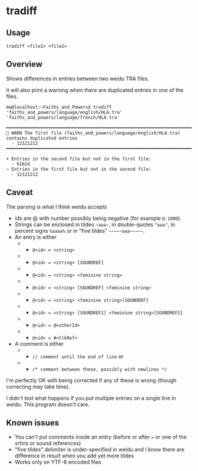 # tradiff

## Usage

```
tradiff <file1> <file2>
```

## Overview

Shows differences in entries between two weidu TRA files.

It will also print a warning when there are duplicated entries in one of the files.

```
me@localhost:~Faiths_and_Powers$ tradiff 'faiths_and_powers/language/english/HLA.tra' 'faiths_and_powers/language/french/HLA.tra'

━━━━━━━━━━━━━━━━━━━━━━━━━━━━━━━━━━━━━━━━━━━━━━━━━━━━━━━━━━━━━━━━━━━━━━━━━━━━━━━━━━━━━━━━━━━━━━━
🚨 WARN The first file (faiths_and_powers/language/english/HLA.tra) contains duplicated entries
  - 12121212
━━━━━━━━━━━━━━━━━━━━━━━━━━━━━━━━━━━━━━━━━━━━━━━━━━━━━━━━━━━━━━━━━━━━━━━━━━━━━━━━━━━━━━━━━━━━━━━

+ Entries in the second file but not in the first file:
  - 61614
− Entries in the first file but not in the second file:
  - 12121212
```

## Caveat

The parsing is what I think weidu accepts
 - ids are @<number> with number possibly being negative (for example `@-1000`).
 - Strings can be enclosed in tildes `~aaa~`, in double-quotes `"aaa"`, in percent signs `%aaaa%` or in "five tildes" `~~~~~aaa~~~~~`.
 - An entry is either
   - * `@<id> = <string>`
   - * `@<id> = <string> [SOUNDREF]`
   - * `@<id> = <string> <feminine string>`
   - * `@<id> = <string> [SOUNDREF] <feminine string>`
   - * `@<id> = <string> <feminine string>[SOUNDREF]`
   - * `@<id> = <string> [SOUNDREF1] <feminine string>[SOUNDREF2]`
   - * `@<id> = @<otherId>`
   - * `@<id> = #<tlkRef>`
 - A comment is either
   - * `// comment until the end of line` or
   - * `/* comment between these, possibly with newlines */`

I'm perfectly OK with being corrected if any of these is wrong (though correcting may take time).

I didn't test what happens if you put multiple entries on a single line in weidu. This program doesn't care.

## Known issues

- You can't put comments inside an entry (before or after `=` or one of the srtins or sound references)
- "five tildes" delimiter is under-specified in weidu and I know there are difference in result when you
  add yet more tildes
- Works only on YTF-8 encoded files
